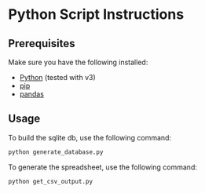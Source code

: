 # Python Script Instructions

## Prerequisites

Make sure you have the following installed:
- [Python](https://www.python.org/downloads/) (tested with v3)
- [pip](https://pip.pypa.io/en/stable/installation/)
- [pandas](https://pypi.org/project/pandas/)

## Usage

To build the sqlite db, use the following command:

```sh
python generate_database.py
```

To generate the spreadsheet, use the following command:

```sh
python get_csv_output.py
```